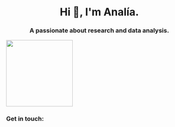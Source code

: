 <h1 align="center">Hi 👋, I'm Analía.</h1>
<h3 align="center">A passionate about research and data analysis.</h3>
<img height="180em" src="https://github-readme-stats.vercel.app/api?username=analialopezf&show_icons=true&hide_border=true&&count_private=true&include_all_commits=true&locale=en&theme=buefy" />
<h3>Get in touch:</h3>

